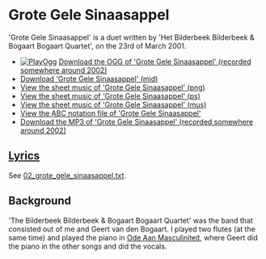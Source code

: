 # Grote Gele Sinaasappel

'Grote Gele Sinaasappel' is a duet written
by 'Het Bilderbeek Bilderbeek & Bogaart Bogaart Quartet', on the 23rd of
March 2001.

- [![PlayOgg](http://static.fsf.org/playogg/Play_ogg_80x15.png "I support PlayOgg!")](http://playogg.org)
  [Download the OGG of 'Grote Gele Sinaasappel' (recorded somewhere around 2002)](http://www.richelbilderbeek.nl/CD01_04GroteGeleSinaasappel.ogg)
- [Download 'Grote Gele Sinaasappel' (mid)](http://www.richelbilderbeek.nl/SongGroteGeleSinaasappel.mid)
- [View the sheet music of 'Grote Gele Sinaasappel' (png)](02_grote_gele_sinaasappel.png)
- [View the sheet music of 'Grote Gele Sinaasappel' (ps)](02_grote_gele_sinaasappel.ps)
- [View the sheet music of 'Grote Gele Sinaasappel' (mus)](02_grote_gele_sinaasappel.mus)
- [View the ABC notation file of 'Grote Gele Sinaasappel'](02_grote_gele_sinaasappel.abc)
- [Download the MP3 of 'Grote Gele Sinaasappel' (recorded somewhere around 2002)](http://www.richelbilderbeek.nl/CD01_04GroteGeleSinaasappel.mp3)

## [Lyrics](02_grote_gele_sinaasappel.txt)

See [02_grote_gele_sinaasappel.txt](02_grote_gele_sinaasappel.txt).

## Background

'The Bilderbeek Bilderbeek & Bogaart Bogaart Quartet' was the band
that consisted out of me and Geert van den Bogaart. I played
two flutes (at the same time) and played the piano
in [Ode Aan Masculiniteit](03_ode_aan_masculiniteit.md), where
Geert did the piano in the other songs and did the vocals.

